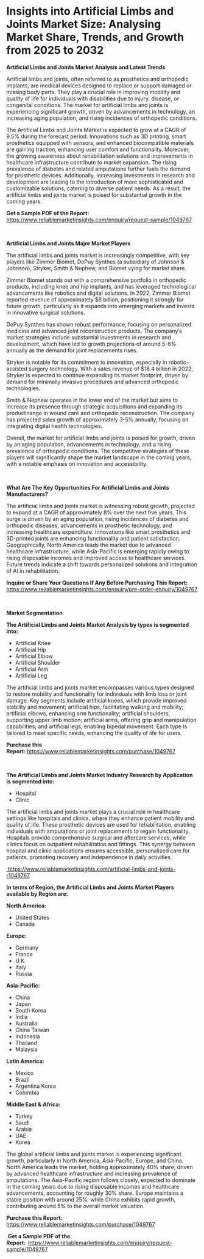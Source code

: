 <p><h1>Insights into Artificial Limbs and Joints Market Size: Analysing Market Share, Trends, and Growth from 2025 to 2032</h1></p><p><strong>Artificial Limbs and Joints Market Analysis and Latest Trends</strong></p>
<p><p>Artificial limbs and joints, often referred to as prosthetics and orthopedic implants, are medical devices designed to replace or support damaged or missing body parts. They play a crucial role in improving mobility and quality of life for individuals with disabilities due to injury, disease, or congenital conditions. The market for artificial limbs and joints is experiencing significant growth, driven by advancements in technology, an increasing aging population, and rising incidences of orthopedic conditions.</p><p>The Artificial Limbs and Joints Market is expected to grow at a CAGR of 9.5% during the forecast period. Innovations such as 3D printing, smart prosthetics equipped with sensors, and enhanced biocompatible materials are gaining traction, enhancing user comfort and functionality. Moreover, the growing awareness about rehabilitation solutions and improvements in healthcare infrastructure contribute to market expansion. The rising prevalence of diabetes and related amputations further fuels the demand for prosthetic devices. Additionally, increasing investments in research and development are leading to the introduction of more sophisticated and customizable solutions, catering to diverse patient needs. As a result, the artificial limbs and joints market is poised for substantial growth in the coming years.</p></p>
<p><strong>Get a Sample PDF of the Report:&nbsp;</strong> <a href="https://www.reliablemarketinsights.com/enquiry/request-sample/1049767?utm_campaign=2246&utm_medium=2&utm_source=Github&utm_content=ia&utm_term=13042025&utm_id=artificial-limbs-and-joints">https://www.reliablemarketinsights.com/enquiry/request-sample/1049767</a></p>
<p>&nbsp;</p>
<p><strong>Artificial Limbs and Joints Major Market Players</strong></p>
<p><p>The artificial limbs and joints market is increasingly competitive, with key players like Zimmer Biomet, DePuy Synthes (a subsidiary of Johnson & Johnson), Stryker, Smith & Nephew, and Biomet vying for market share. </p><p>Zimmer Biomet stands out with a comprehensive portfolio in orthopedic products, including knee and hip implants, and has leveraged technological advancements like robotics and digital solutions. In 2022, Zimmer Biomet reported revenue of approximately $8 billion, positioning it strongly for future growth, particularly as it expands into emerging markets and invests in innovative surgical solutions.</p><p>DePuy Synthes has shown robust performance, focusing on personalized medicine and advanced joint reconstruction products. The company’s market strategies include substantial investments in research and development, which have led to growth projections of around 5-6% annually as the demand for joint replacements rises.</p><p>Stryker is notable for its commitment to innovation, especially in robotic-assisted surgery technology. With a sales revenue of $18.4 billion in 2022, Stryker is expected to continue expanding its market footprint, driven by demand for minimally invasive procedures and advanced orthopedic technologies.</p><p>Smith & Nephew operates in the lower end of the market but aims to increase its presence through strategic acquisitions and expanding its product range in wound care and orthopedic reconstruction. The company has projected sales growth of approximately 3-5% annually, focusing on integrating digital health technologies.</p><p>Overall, the market for artificial limbs and joints is poised for growth, driven by an aging population, advancements in technology, and a rising prevalence of orthopedic conditions. The competitive strategies of these players will significantly shape the market landscape in the coming years, with a notable emphasis on innovation and accessibility.</p></p>
<p>&nbsp;</p>
<p><strong>What Are The Key Opportunities For Artificial Limbs and Joints Manufacturers?</strong></p>
<p><p>The artificial limbs and joints market is witnessing robust growth, projected to expand at a CAGR of approximately 8% over the next five years. This surge is driven by an aging population, rising incidences of diabetes and orthopedic diseases, advancements in prosthetic technology, and increasing healthcare expenditure. Innovations like smart prosthetics and 3D-printed joints are enhancing functionality and patient satisfaction. Geographically, North America leads the market due to advanced healthcare infrastructure, while Asia-Pacific is emerging rapidly owing to rising disposable incomes and improved access to healthcare services. Future trends indicate a shift towards personalized solutions and integration of AI in rehabilitation.</p></p>
<p><strong>Inquire or Share Your Questions If Any Before Purchasing This Report:</strong> <a href="https://www.reliablemarketinsights.com/enquiry/pre-order-enquiry/1049767?utm_campaign=2246&utm_medium=2&utm_source=Github&utm_content=ia&utm_term=13042025&utm_id=artificial-limbs-and-joints">https://www.reliablemarketinsights.com/enquiry/pre-order-enquiry/1049767</a></p>
<p>&nbsp;</p>
<p><strong>Market Segmentation</strong></p>
<p><strong>The Artificial Limbs and Joints Market Analysis by types is segmented into:</strong></p>
<p><ul><li>Artificial Knee</li><li>Artificial Hip</li><li>Artificial Elbow</li><li>Artificial Shoulder</li><li>Artificial Arm</li><li>Artificial Leg</li></ul></p>
<p><p>The artificial limbs and joints market encompasses various types designed to restore mobility and functionality for individuals with limb loss or joint damage. Key segments include artificial knees, which provide improved stability and movement; artificial hips, facilitating walking and mobility; artificial elbows, enhancing arm functionality; artificial shoulders, supporting upper limb motion; artificial arms, offering grip and manipulation capabilities; and artificial legs, enabling bipedal movement. Each type is tailored to meet specific needs, enhancing the quality of life for users.</p></p>
<p><strong>Purchase this Report:&nbsp;</strong><a href="https://www.reliablemarketinsights.com/purchase/1049767?utm_campaign=2246&utm_medium=2&utm_source=Github&utm_content=ia&utm_term=13042025&utm_id=artificial-limbs-and-joints">https://www.reliablemarketinsights.com/purchase/1049767</a></p>
<p>&nbsp;</p>
<p><strong>The Artificial Limbs and Joints Market Industry Research by Application is segmented into:</strong></p>
<p><ul><li>Hospital</li><li>Clinic</li></ul></p>
<p><p>The artificial limbs and joints market plays a crucial role in healthcare settings like hospitals and clinics, where they enhance patient mobility and quality of life. These prosthetic devices are used for rehabilitation, enabling individuals with amputations or joint replacements to regain functionality. Hospitals provide comprehensive surgical and aftercare services, while clinics focus on outpatient rehabilitation and fittings. This synergy between hospital and clinic applications ensures accessible, personalized care for patients, promoting recovery and independence in daily activities.</p></p>
<p><a href="https://www.reliablemarketinsights.com/artificial-limbs-and-joints-r1049767?utm_campaign=2246&utm_medium=2&utm_source=Github&utm_content=ia&utm_term=13042025&utm_id=artificial-limbs-and-joints">&nbsp;https://www.reliablemarketinsights.com/artificial-limbs-and-joints-r1049767</a></p>
<p><strong>In terms of Region, the Artificial Limbs and Joints Market Players available by Region are:</strong></p>
<p>
    <p> <strong> North America: </strong>
        <ul>
            <li>United States</li>
            <li>Canada</li>
        </ul>
        </p> 
    <p> <strong> Europe: </strong>
        <ul>
            <li>Germany</li>
            <li>France</li>
            <li>U.K.</li>
            <li>Italy</li>
            <li>Russia</li>
        </ul>
        </p> 
    <p> <strong> Asia-Pacific: </strong>
        <ul>
            <li>China</li>
            <li>Japan</li>
            <li>South Korea</li>
            <li>India</li>
            <li>Australia</li>
            <li>China Taiwan</li>
            <li>Indonesia</li>
            <li>Thailand</li>
            <li>Malaysia</li>
        </ul>
        </p> 
    <p> <strong> Latin America: </strong>
        <ul>
            <li>Mexico</li>
            <li>Brazil</li>
            <li>Argentina Korea</li>
            <li>Colombia</li>
        </ul>
        </p> 
    <p> <strong> Middle East & Africa: </strong>
        <ul>
            <li>Turkey</li>
            <li>Saudi</li>
            <li>Arabia</li>
            <li>UAE</li>
            <li>Korea</li>
        </ul>
    </p>
    </p>
<p><p>The global artificial limbs and joints market is experiencing significant growth, particularly in North America, Asia-Pacific, Europe, and China. North America leads the market, holding approximately 40% share, driven by advanced healthcare infrastructure and increasing prevalence of amputations. The Asia-Pacific region follows closely, expected to dominate in the coming years due to rising disposable incomes and healthcare advancements, accounting for roughly 30% share. Europe maintains a stable position with around 25%, while China exhibits rapid growth, contributing around 5% to the overall market valuation.</p></p>
<p><strong>Purchase this Report: </strong><a href="https://www.reliablemarketinsights.com/purchase/1049767?utm_campaign=2246&utm_medium=2&utm_source=Github&utm_content=ia&utm_term=13042025&utm_id=artificial-limbs-and-joints">https://www.reliablemarketinsights.com/purchase/1049767</a></p>
<p>&nbsp;<strong>Get a Sample PDF of the Report:&nbsp;&nbsp;</strong><a href="https://www.reliablemarketinsights.com/enquiry/request-sample/1049767?utm_campaign=2246&utm_medium=2&utm_source=Github&utm_content=ia&utm_term=13042025&utm_id=artificial-limbs-and-joints">https://www.reliablemarketinsights.com/enquiry/request-sample/1049767</a></p>
<p><strong></strong></p>
<p><p></p><p></p><p></p></p>